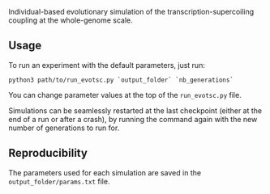 Individual-based evolutionary simulation of the transcription-supercoiling coupling at the whole-genome scale.

## Usage

To run an experiment with the default parameters, just run:
```
python3 path/to/run_evotsc.py `output_folder` `nb_generations`
```

You can change parameter values at the top of the `run_evotsc.py` file.

Simulations can be seamlessly restarted at the last checkpoint (either at the end of a run or after a crash), by running the command again with the new number of generations to run for.
## Reproducibility

The parameters used for each simulation are saved in the `output_folder/params.txt` file.
